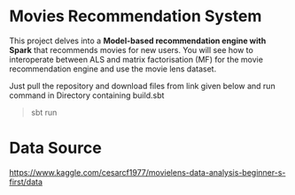 # Movies Recommendation System


This project delves into a **Model-based recommendation engine with Spark** that recommends movies for new users. You will see how to interoperate between ALS and matrix factorisation (MF) for the movie recommendation engine and use the movie lens dataset.


Just pull the repository and download files from link given below and run command in Directory containing build.sbt
 
> sbt run



# Data Source

https://www.kaggle.com/cesarcf1977/movielens-data-analysis-beginner-s-first/data

